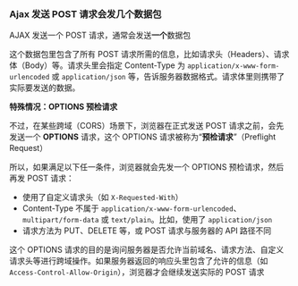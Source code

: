 ### Ajax 发送 POST 请求会发几个数据包

AJAX 发送一个 POST 请求，通常会发送**一个**数据包

这个数据包里包含了所有 POST 请求所需的信息，比如请求头（Headers）、请求体（Body）等。请求头里会指定 Content-Type 为 `application/x-www-form-urlencoded` 或 `application/json` 等，告诉服务器数据格式。请求体里则携带了实际要发送的数据。

**特殊情况：OPTIONS 预检请求**

不过，在某些跨域（CORS）场景下，浏览器在正式发送 POST 请求之前，会先发送一个 **OPTIONS** 请求，这个 OPTIONS 请求被称为“**预检请求**”（Preflight Request）

所以，如果满足以下任一条件，浏览器就会先发一个 OPTIONS 预检请求，然后再发 POST 请求：

- 使用了自定义请求头（如 `X-Requested-With`）
- Content-Type 不属于 `application/x-www-form-urlencoded`、`multipart/form-data` 或 `text/plain`。比如，使用了 `application/json`
- 请求方法为 PUT、DELETE 等，或 POST 请求与服务器的 API 路径不同

这个 OPTIONS 请求的目的是询问服务器是否允许当前域名、请求方法、自定义请求头等进行跨域操作。如果服务器返回的响应头里包含了允许的信息（如 `Access-Control-Allow-Origin`），浏览器才会继续发送实际的 POST 请求